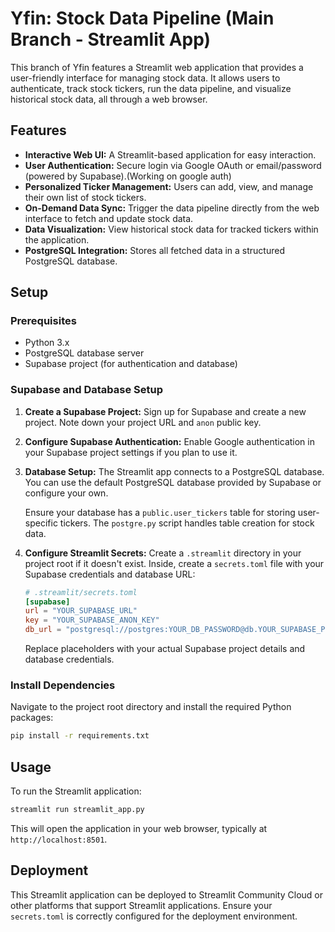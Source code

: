 # Yfin: Stock Data Pipeline (Main Branch - Streamlit App)

This branch of Yfin features a Streamlit web application that provides a user-friendly interface for managing stock data. It allows users to authenticate, track stock tickers, run the data pipeline, and visualize historical stock data, all through a web browser.

## Features

*   **Interactive Web UI:** A Streamlit-based application for easy interaction.
*   **User Authentication:** Secure login via Google OAuth or email/password (powered by Supabase).(Working on google auth)
*   **Personalized Ticker Management:** Users can add, view, and manage their own list of stock tickers.
*   **On-Demand Data Sync:** Trigger the data pipeline directly from the web interface to fetch and update stock data.
*   **Data Visualization:** View historical stock data for tracked tickers within the application.
*   **PostgreSQL Integration:** Stores all fetched data in a structured PostgreSQL database.

## Setup

### Prerequisites

*   Python 3.x
*   PostgreSQL database server
*   Supabase project (for authentication and database)

### Supabase and Database Setup

1.  **Create a Supabase Project:**
    Sign up for Supabase and create a new project. Note down your project URL and `anon` public key.

2.  **Configure Supabase Authentication:**
    Enable Google authentication in your Supabase project settings if you plan to use it.

3.  **Database Setup:**
    The Streamlit app connects to a PostgreSQL database. You can use the default PostgreSQL database provided by Supabase or configure your own.

    Ensure your database has a `public.user_tickers` table for storing user-specific tickers. The `postgre.py` script handles table creation for stock data.

4.  **Configure Streamlit Secrets:**
    Create a `.streamlit` directory in your project root if it doesn't exist. Inside, create a `secrets.toml` file with your Supabase credentials and database URL:

    ```toml
    # .streamlit/secrets.toml
    [supabase]
    url = "YOUR_SUPABASE_URL"
    key = "YOUR_SUPABASE_ANON_KEY"
    db_url = "postgresql://postgres:YOUR_DB_PASSWORD@db.YOUR_SUPABASE_PROJECT_REF.supabase.co:5432/postgres"
    ```
    Replace placeholders with your actual Supabase project details and database credentials.

### Install Dependencies

Navigate to the project root directory and install the required Python packages:

```bash
pip install -r requirements.txt
```

## Usage

To run the Streamlit application:

```bash
streamlit run streamlit_app.py
```

This will open the application in your web browser, typically at `http://localhost:8501`.

## Deployment

This Streamlit application can be deployed to Streamlit Community Cloud or other platforms that support Streamlit applications. Ensure your `secrets.toml` is correctly configured for the deployment environment.
